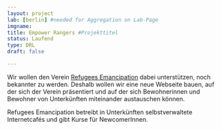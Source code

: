 ```yaml
---
layout: project
lab: [berlin] #needed for Aggregation on Lab-Page
imgname:
title: Empower Rangers #Projekttitel
status: Laufend
type: DRL
draft: false

---
```


Wir wollen den Verein <a href="http://www.refugeesemancipation.com">Refugees Emancipation</a> dabei unterstützen, noch bekannter zu werden. Deshalb wollen wir eine neue Webseite bauen, auf der sich der Verein präsentiert und auf der sich Bewohnerinnen und Bewohner von Unterkünften miteinander austauschen können.

Refugees Emancipation betreibt in Unterkünften selbstverwaltete Internetcafés und gibt Kurse für NewcomerInnen.
